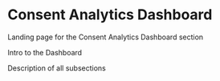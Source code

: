 
# Consent Analytics Dashboard

Landing page for the Consent Analytics Dashboard section

Intro to the Dashboard

Description of all subsections
